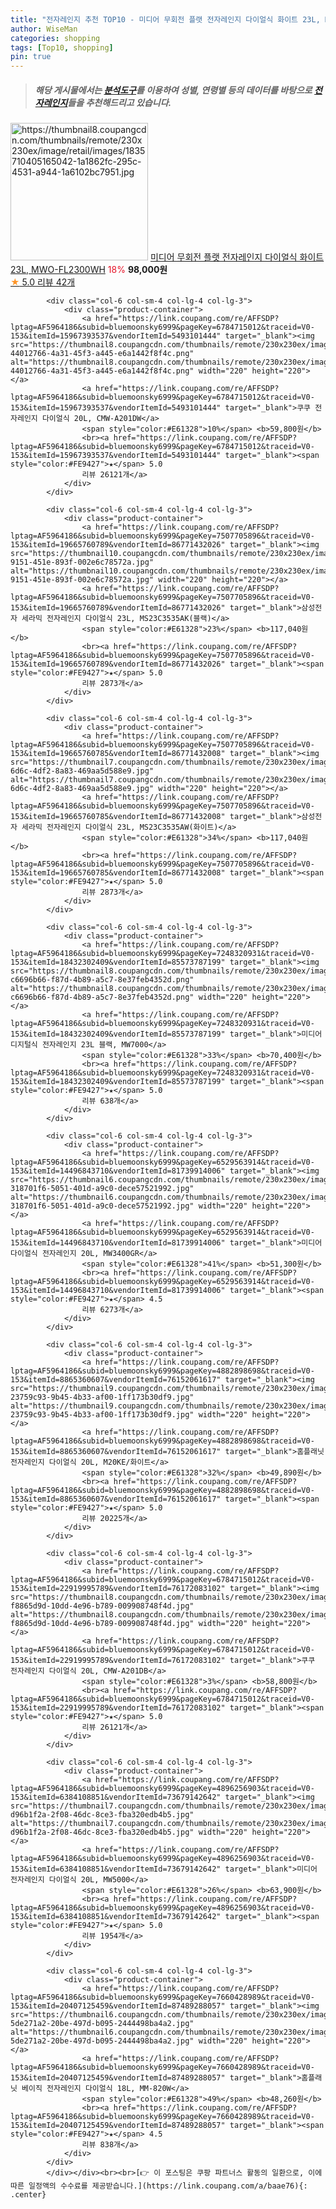 ```yaml
---
title: "전자레인지 추천 TOP10 - 미디어 무회전 플랫 전자레인지 다이얼식 화이트 23L, MWO-FL2300WH"
author: WiseMan
categories: shopping
tags: [Top10, shopping]
pin: true
---
```


> ##### 해당 게시물에서는 [**분석도구**](https://itemscout.io/)를 이용하여 **성별**, **연령별** 등의 데이터를 바탕으로 [**전자레인지**](https://link.coupang.com/a/baae76)들을 추천해드리고 있습니다.
<div class="container"><div class="row">
            <div class="col-6 col-sm-4 col-lg-4 col-lg-3">
                <div class="product-container">
                    <a href="https://link.coupang.com/re/AFFSDP?lptag=AF5964186&subid=bluemoonsky6999&pageKey=7975408794&traceid=V0-153&itemId=22106501198&vendorItemId=89153445251" target="_blank"><img src="https://thumbnail8.coupangcdn.com/thumbnails/remote/230x230ex/image/retail/images/1835710405165042-1a1862fc-295c-4531-a944-1a6102bc7951.jpg" alt="https://thumbnail8.coupangcdn.com/thumbnails/remote/230x230ex/image/retail/images/1835710405165042-1a1862fc-295c-4531-a944-1a6102bc7951.jpg" width="220" height="220"></a>
                    <a href="https://link.coupang.com/re/AFFSDP?lptag=AF5964186&subid=bluemoonsky6999&pageKey=7975408794&traceid=V0-153&itemId=22106501198&vendorItemId=89153445251" target="_blank">미디어 무회전 플랫 전자레인지 다이얼식 화이트 23L, MWO-FL2300WH</a>
                    <span style="color:#E61328">18%</span> <b>98,000원</b>
                    <br><a href="https://link.coupang.com/re/AFFSDP?lptag=AF5964186&subid=bluemoonsky6999&pageKey=7975408794&traceid=V0-153&itemId=22106501198&vendorItemId=89153445251" target="_blank"><span style="color:#FE9427">★</span> 5.0
                    리뷰 42개</a>
                </div>
            </div>
            
            <div class="col-6 col-sm-4 col-lg-4 col-lg-3">
                <div class="product-container">
                    <a href="https://link.coupang.com/re/AFFSDP?lptag=AF5964186&subid=bluemoonsky6999&pageKey=6784715012&traceid=V0-153&itemId=15967393537&vendorItemId=5493101444" target="_blank"><img src="https://thumbnail8.coupangcdn.com/thumbnails/remote/230x230ex/image/retail/images/607976276511133-44012766-4a31-45f3-a445-e6a1442f8f4c.png" alt="https://thumbnail8.coupangcdn.com/thumbnails/remote/230x230ex/image/retail/images/607976276511133-44012766-4a31-45f3-a445-e6a1442f8f4c.png" width="220" height="220"></a>
                    <a href="https://link.coupang.com/re/AFFSDP?lptag=AF5964186&subid=bluemoonsky6999&pageKey=6784715012&traceid=V0-153&itemId=15967393537&vendorItemId=5493101444" target="_blank">쿠쿠 전자레인지 다이얼식 20L, CMW-A201DW</a>
                    <span style="color:#E61328">10%</span> <b>59,800원</b>
                    <br><a href="https://link.coupang.com/re/AFFSDP?lptag=AF5964186&subid=bluemoonsky6999&pageKey=6784715012&traceid=V0-153&itemId=15967393537&vendorItemId=5493101444" target="_blank"><span style="color:#FE9427">★</span> 5.0
                    리뷰 26121개</a>
                </div>
            </div>
            
            <div class="col-6 col-sm-4 col-lg-4 col-lg-3">
                <div class="product-container">
                    <a href="https://link.coupang.com/re/AFFSDP?lptag=AF5964186&subid=bluemoonsky6999&pageKey=7507705896&traceid=V0-153&itemId=19665760789&vendorItemId=86771432026" target="_blank"><img src="https://thumbnail10.coupangcdn.com/thumbnails/remote/230x230ex/image/retail/images/2023/08/03/10/6/01a446d5-9151-451e-893f-002e6c78572a.jpg" alt="https://thumbnail10.coupangcdn.com/thumbnails/remote/230x230ex/image/retail/images/2023/08/03/10/6/01a446d5-9151-451e-893f-002e6c78572a.jpg" width="220" height="220"></a>
                    <a href="https://link.coupang.com/re/AFFSDP?lptag=AF5964186&subid=bluemoonsky6999&pageKey=7507705896&traceid=V0-153&itemId=19665760789&vendorItemId=86771432026" target="_blank">삼성전자 세라믹 전자레인지 다이얼식 23L, MS23C3535AK(블랙)</a>
                    <span style="color:#E61328">23%</span> <b>117,040원</b>
                    <br><a href="https://link.coupang.com/re/AFFSDP?lptag=AF5964186&subid=bluemoonsky6999&pageKey=7507705896&traceid=V0-153&itemId=19665760789&vendorItemId=86771432026" target="_blank"><span style="color:#FE9427">★</span> 5.0
                    리뷰 2873개</a>
                </div>
            </div>
            
            <div class="col-6 col-sm-4 col-lg-4 col-lg-3">
                <div class="product-container">
                    <a href="https://link.coupang.com/re/AFFSDP?lptag=AF5964186&subid=bluemoonsky6999&pageKey=7507705896&traceid=V0-153&itemId=19665760785&vendorItemId=86771432008" target="_blank"><img src="https://thumbnail7.coupangcdn.com/thumbnails/remote/230x230ex/image/retail/images/2023/08/03/10/4/e6172420-6d6c-4df2-8a83-469aa5d588e9.jpg" alt="https://thumbnail7.coupangcdn.com/thumbnails/remote/230x230ex/image/retail/images/2023/08/03/10/4/e6172420-6d6c-4df2-8a83-469aa5d588e9.jpg" width="220" height="220"></a>
                    <a href="https://link.coupang.com/re/AFFSDP?lptag=AF5964186&subid=bluemoonsky6999&pageKey=7507705896&traceid=V0-153&itemId=19665760785&vendorItemId=86771432008" target="_blank">삼성전자 세라믹 전자레인지 다이얼식 23L, MS23C3535AW(화이트)</a>
                    <span style="color:#E61328">34%</span> <b>117,040원</b>
                    <br><a href="https://link.coupang.com/re/AFFSDP?lptag=AF5964186&subid=bluemoonsky6999&pageKey=7507705896&traceid=V0-153&itemId=19665760785&vendorItemId=86771432008" target="_blank"><span style="color:#FE9427">★</span> 5.0
                    리뷰 2873개</a>
                </div>
            </div>
            
            <div class="col-6 col-sm-4 col-lg-4 col-lg-3">
                <div class="product-container">
                    <a href="https://link.coupang.com/re/AFFSDP?lptag=AF5964186&subid=bluemoonsky6999&pageKey=7248320931&traceid=V0-153&itemId=18432302409&vendorItemId=85573787199" target="_blank"><img src="https://thumbnail8.coupangcdn.com/thumbnails/remote/230x230ex/image/retail/images/4546209327912216-c6696b66-f87d-4b89-a5c7-8e37feb4352d.png" alt="https://thumbnail8.coupangcdn.com/thumbnails/remote/230x230ex/image/retail/images/4546209327912216-c6696b66-f87d-4b89-a5c7-8e37feb4352d.png" width="220" height="220"></a>
                    <a href="https://link.coupang.com/re/AFFSDP?lptag=AF5964186&subid=bluemoonsky6999&pageKey=7248320931&traceid=V0-153&itemId=18432302409&vendorItemId=85573787199" target="_blank">미디어 디지털식 전자레인지 23L 블랙, MW7000</a>
                    <span style="color:#E61328">33%</span> <b>70,400원</b>
                    <br><a href="https://link.coupang.com/re/AFFSDP?lptag=AF5964186&subid=bluemoonsky6999&pageKey=7248320931&traceid=V0-153&itemId=18432302409&vendorItemId=85573787199" target="_blank"><span style="color:#FE9427">★</span> 5.0
                    리뷰 638개</a>
                </div>
            </div>
            
            <div class="col-6 col-sm-4 col-lg-4 col-lg-3">
                <div class="product-container">
                    <a href="https://link.coupang.com/re/AFFSDP?lptag=AF5964186&subid=bluemoonsky6999&pageKey=6529563914&traceid=V0-153&itemId=14496843710&vendorItemId=81739914006" target="_blank"><img src="https://thumbnail6.coupangcdn.com/thumbnails/remote/230x230ex/image/retail/images/1793038595820993-318701f6-5051-401d-a9c0-dece57521992.jpg" alt="https://thumbnail6.coupangcdn.com/thumbnails/remote/230x230ex/image/retail/images/1793038595820993-318701f6-5051-401d-a9c0-dece57521992.jpg" width="220" height="220"></a>
                    <a href="https://link.coupang.com/re/AFFSDP?lptag=AF5964186&subid=bluemoonsky6999&pageKey=6529563914&traceid=V0-153&itemId=14496843710&vendorItemId=81739914006" target="_blank">미디어 다이얼식 전자레인지 20L, MW3400GR</a>
                    <span style="color:#E61328">41%</span> <b>51,300원</b>
                    <br><a href="https://link.coupang.com/re/AFFSDP?lptag=AF5964186&subid=bluemoonsky6999&pageKey=6529563914&traceid=V0-153&itemId=14496843710&vendorItemId=81739914006" target="_blank"><span style="color:#FE9427">★</span> 4.5
                    리뷰 6273개</a>
                </div>
            </div>
            
            <div class="col-6 col-sm-4 col-lg-4 col-lg-3">
                <div class="product-container">
                    <a href="https://link.coupang.com/re/AFFSDP?lptag=AF5964186&subid=bluemoonsky6999&pageKey=4882898698&traceid=V0-153&itemId=8865360607&vendorItemId=76152061617" target="_blank"><img src="https://thumbnail9.coupangcdn.com/thumbnails/remote/230x230ex/image/retail/images/1857798140300966-23759c93-9b45-4b33-af00-1ff173b30df9.jpg" alt="https://thumbnail9.coupangcdn.com/thumbnails/remote/230x230ex/image/retail/images/1857798140300966-23759c93-9b45-4b33-af00-1ff173b30df9.jpg" width="220" height="220"></a>
                    <a href="https://link.coupang.com/re/AFFSDP?lptag=AF5964186&subid=bluemoonsky6999&pageKey=4882898698&traceid=V0-153&itemId=8865360607&vendorItemId=76152061617" target="_blank">홈플래닛 전자레인지 다이얼식 20L, M20KE/화이트</a>
                    <span style="color:#E61328">32%</span> <b>49,890원</b>
                    <br><a href="https://link.coupang.com/re/AFFSDP?lptag=AF5964186&subid=bluemoonsky6999&pageKey=4882898698&traceid=V0-153&itemId=8865360607&vendorItemId=76152061617" target="_blank"><span style="color:#FE9427">★</span> 5.0
                    리뷰 20225개</a>
                </div>
            </div>
            
            <div class="col-6 col-sm-4 col-lg-4 col-lg-3">
                <div class="product-container">
                    <a href="https://link.coupang.com/re/AFFSDP?lptag=AF5964186&subid=bluemoonsky6999&pageKey=6784715012&traceid=V0-153&itemId=22919995789&vendorItemId=76172083102" target="_blank"><img src="https://thumbnail8.coupangcdn.com/thumbnails/remote/230x230ex/image/retail/images/379461444020449-f8865d9d-10dd-4e96-b789-009908748f4d.jpg" alt="https://thumbnail8.coupangcdn.com/thumbnails/remote/230x230ex/image/retail/images/379461444020449-f8865d9d-10dd-4e96-b789-009908748f4d.jpg" width="220" height="220"></a>
                    <a href="https://link.coupang.com/re/AFFSDP?lptag=AF5964186&subid=bluemoonsky6999&pageKey=6784715012&traceid=V0-153&itemId=22919995789&vendorItemId=76172083102" target="_blank">쿠쿠 전자레인지 다이얼식 20L, CMW-A201DB</a>
                    <span style="color:#E61328">3%</span> <b>58,800원</b>
                    <br><a href="https://link.coupang.com/re/AFFSDP?lptag=AF5964186&subid=bluemoonsky6999&pageKey=6784715012&traceid=V0-153&itemId=22919995789&vendorItemId=76172083102" target="_blank"><span style="color:#FE9427">★</span> 5.0
                    리뷰 26121개</a>
                </div>
            </div>
            
            <div class="col-6 col-sm-4 col-lg-4 col-lg-3">
                <div class="product-container">
                    <a href="https://link.coupang.com/re/AFFSDP?lptag=AF5964186&subid=bluemoonsky6999&pageKey=4896256903&traceid=V0-153&itemId=6384108851&vendorItemId=73679142642" target="_blank"><img src="https://thumbnail7.coupangcdn.com/thumbnails/remote/230x230ex/image/retail/images/6520055602500754-d96b1f2a-2f08-46dc-8ce3-fba320edb4b5.jpg" alt="https://thumbnail7.coupangcdn.com/thumbnails/remote/230x230ex/image/retail/images/6520055602500754-d96b1f2a-2f08-46dc-8ce3-fba320edb4b5.jpg" width="220" height="220"></a>
                    <a href="https://link.coupang.com/re/AFFSDP?lptag=AF5964186&subid=bluemoonsky6999&pageKey=4896256903&traceid=V0-153&itemId=6384108851&vendorItemId=73679142642" target="_blank">미디어 전자레인지 다이얼식 20L, MW5000</a>
                    <span style="color:#E61328">26%</span> <b>63,900원</b>
                    <br><a href="https://link.coupang.com/re/AFFSDP?lptag=AF5964186&subid=bluemoonsky6999&pageKey=4896256903&traceid=V0-153&itemId=6384108851&vendorItemId=73679142642" target="_blank"><span style="color:#FE9427">★</span> 5.0
                    리뷰 1954개</a>
                </div>
            </div>
            
            <div class="col-6 col-sm-4 col-lg-4 col-lg-3">
                <div class="product-container">
                    <a href="https://link.coupang.com/re/AFFSDP?lptag=AF5964186&subid=bluemoonsky6999&pageKey=7660428989&traceid=V0-153&itemId=20407125459&vendorItemId=87489288057" target="_blank"><img src="https://thumbnail6.coupangcdn.com/thumbnails/remote/230x230ex/image/retail/images/1654055950341156-5de271a2-20be-497d-b095-2444498ba4a2.jpg" alt="https://thumbnail6.coupangcdn.com/thumbnails/remote/230x230ex/image/retail/images/1654055950341156-5de271a2-20be-497d-b095-2444498ba4a2.jpg" width="220" height="220"></a>
                    <a href="https://link.coupang.com/re/AFFSDP?lptag=AF5964186&subid=bluemoonsky6999&pageKey=7660428989&traceid=V0-153&itemId=20407125459&vendorItemId=87489288057" target="_blank">홈플래닛 베이직 전자레인지 다이얼식 18L, MM-820W</a>
                    <span style="color:#E61328">49%</span> <b>48,260원</b>
                    <br><a href="https://link.coupang.com/re/AFFSDP?lptag=AF5964186&subid=bluemoonsky6999&pageKey=7660428989&traceid=V0-153&itemId=20407125459&vendorItemId=87489288057" target="_blank"><span style="color:#FE9427">★</span> 4.5
                    리뷰 838개</a>
                </div>
            </div>
            </div></div><br><br>[👉 이 포스팅은 쿠팡 파트너스 활동의 일환으로, 이에 따른 일정액의 수수료를 제공받습니다.](https://link.coupang.com/a/baae76){: .center}